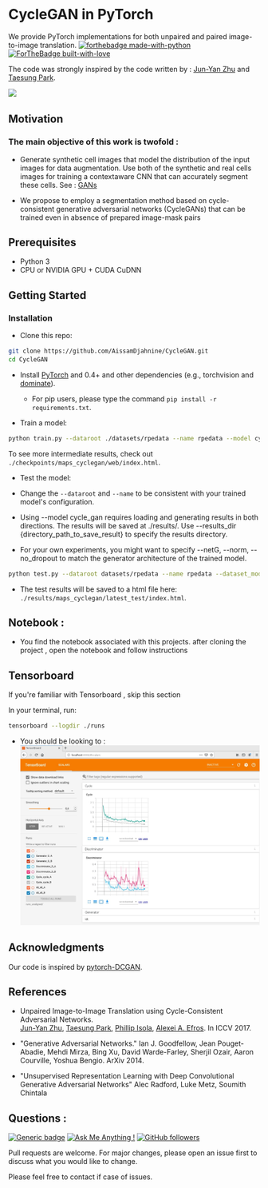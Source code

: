 
<br><br><br>

# CycleGAN in PyTorch
We provide PyTorch implementations for both unpaired and paired image-to-image translation.
[![forthebadge made-with-python](http://ForTheBadge.com/images/badges/made-with-python.svg)](https://www.python.org/)
[![ForTheBadge built-with-love](http://ForTheBadge.com/images/badges/built-with-love.svg)](https://GitHub.com/Naereen/)

The code was strongly inspired by the code written by : [Jun-Yan Zhu](https://github.com/junyanz) and [Taesung Park](https://github.com/taesung).


<img src="https://github.com/AissamDjahnine/cycle/blob/master/imgs/head.jpg" width="800"/>



## Motivation
### The main objective of this work is twofold :
* Generate synthetic cell images that model the distribution
of the input images for data augmentation. Use both of
the synthetic and real cells images for training a contextaware CNN that can accurately segment these cells. See : [GANs](http://pytorch.org)

* We propose to employ a segmentation method based on cycle-consistent generative adversarial networks (CycleGANs) that can be trained even in absence of prepared image-mask pairs

## Prerequisites
- Python 3
- CPU or NVIDIA GPU + CUDA CuDNN

## Getting Started
### Installation

- Clone this repo:
```bash
git clone https://github.com/AissamDjahnine/CycleGAN.git
cd CycleGAN
```

- Install [PyTorch](http://pytorch.org) and 0.4+ and other dependencies (e.g., torchvision and [dominate](https://github.com/Knio/dominate)).
  - For pip users, please type the command `pip install -r requirements.txt`.
  
  
- Train a model:
```bash
python train.py --dataroot ./datasets/rpedata --name rpedata --model cycle_gan --gan_mode vanilla --dataset_mode unaligned --n_epochs 100 --n_epochs_decay 50 --save_epoch_freq 20 
```
To see more intermediate results, check out `./checkpoints/maps_cyclegan/web/index.html`.
- Test the model:

* Change the `--dataroot` and `--name` to be consistent with your trained model's configuration.

* Using --model cycle_gan requires loading and generating results in both directions. The results will be saved at ./results/. Use --results_dir {directory_path_to_save_result} to specify the results directory.

* For your own experiments, you might want to specify --netG, --norm, --no_dropout to match the generator architecture of the trained model.

```bash
python test.py --dataroot datasets/rpedata --name rpedata --dataset_mode aligned --no_dropout  --model cycle_gan --norm
```
- The test results will be saved to a html file here: `./results/maps_cyclegan/latest_test/index.html`.

## Notebook :
* You find the notebook associated with this projects. after cloning the project , open the notebook and follow instructions

## Tensorboard 

If you're familiar with Tensorboard , skip this section 

In your terminal, run:

```bash
tensorboard --logdir ./runs
```

* You should be looking to :
![gans](https://github.com/AissamDjahnine/CycleGAN/blob/master/imgs/tensorboard.jpg)

## Acknowledgments
Our code is inspired by [pytorch-DCGAN](https://github.com/pytorch/examples/tree/master/dcgan).
## References 

* Unpaired Image-to-Image Translation using Cycle-Consistent Adversarial Networks.<br>
[Jun-Yan Zhu](https://people.eecs.berkeley.edu/~junyanz/)\,  [Taesung Park](https://taesung.me/)\, [Phillip Isola](https://people.eecs.berkeley.edu/~isola/), [Alexei A. Efros](https://people.eecs.berkeley.edu/~efros). In ICCV 2017.

* "Generative Adversarial Networks." Ian J. Goodfellow, Jean Pouget-Abadie, Mehdi Mirza, Bing Xu, David Warde-Farley, Sherjil Ozair, Aaron Courville, Yoshua Bengio. ArXiv 2014.

* "Unsupervised Representation Learning with Deep Convolutional Generative Adversarial Networks" Alec Radford, Luke Metz, Soumith Chintala

## Questions :
[![Generic badge](https://img.shields.io/badge/TEST-VERSION-RED.svg)](https://github.com/AissamDjahnine)
[![Ask Me Anything !](https://img.shields.io/badge/Ask%20me-anything-1abc9c.svg)](https://github.com/AissamDjahnine)
[![GitHub followers](https://img.shields.io/github/followers/Naereen.svg?style=social&label=Follow&maxAge=2592000)](https://github.com/AissamDjahnine?tab=followers)

Pull requests are welcome. For major changes, please open an issue first to discuss what you would like to change.

Please feel free to contact if case of issues.

